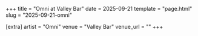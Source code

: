 +++
title = "Omni at Valley Bar"
date = 2025-09-21
template = "page.html"
slug = "2025-09-21-omni"

[extra]
artist = "Omni"
venue = "Valley Bar"
venue_url = ""
+++

